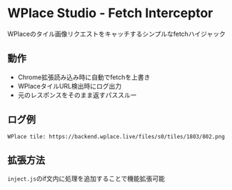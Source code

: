 # WPlace Studio - Fetch Interceptor

WPlaceのタイル画像リクエストをキャッチするシンプルなfetchハイジャック

## 動作

- Chrome拡張読み込み時に自動でfetchを上書き  
- WPlaceタイルURL検出時にログ出力
- 元のレスポンスをそのまま返すパススルー

## ログ例

```
WPlace tile: https://backend.wplace.live/files/s0/tiles/1803/802.png
```

## 拡張方法

`inject.js`のif文内に処理を追加することで機能拡張可能
